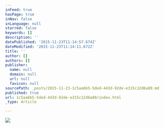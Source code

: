 ```yaml
---
inFeed: true
hasPage: true
inNav: false
inLanguage: null
starred: false
keywords: []
description: ''
datePublished: '2015-11-23T11:14:57.674Z'
dateModified: '2015-11-23T11:14:11.672Z'
title: ''
author: []
authors: []
publisher:
  name: null
  domain: null
  url: null
  favicon: null
sourcePath: _posts/2015-11-23-1c5aa6b5-5ded-443d-92de-e315c12d6a89.md
published: true
url: 1c5aa6b5-5ded-443d-92de-e315c12d6a89/index.html
_type: Article

---
```

![](https://the-grid-user-content.s3-us-west-2.amazonaws.com/5e750d67-f8ad-4e0b-8861-6ee0f4921e6c.jpg)